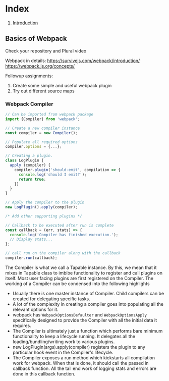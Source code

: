 # Index

1. [Introduction]()

## Basics of Webpack

Check your repository and Plural video

Webpack in details:
https://survivejs.com/webpack/introduction/
https://webpack.js.org/concepts/

Followup assignments:

1. Create some simple and useful webpack plugin
2. Try out different source maps

### Webpack Compiler

```javascript
// Can be imported from webpack package
import {Compiler} from 'webpack';

// Create a new compiler instance
const compiler = new Compiler();

// Populate all required options
compiler.options = {...};

// Creating a plugin.
class LogPlugin {
  apply (compiler) {
    compiler.plugin('should-emit', compilation => {
      console.log('should I emit?');
      return true;
    })
  }
}

// Apply the compiler to the plugin
new LogPlugin().apply(compiler);

/* Add other supporting plugins */

// Callback to be executed after run is complete
const callback = (err, stats) => {
  console.log('Compiler has finished execution.');
  // Display stats...
};

// call run on the compiler along with the callback
compiler.run(callback);
```

The Compiler is what we call a Tapable instance. By this, we mean that it mixes in Tapable class to imbibe functionality to register and call plugins on itself. Most user facing plugins are first registered on the Compiler. The working of a Compiler can be condensed into the following highlights

- Usually there is one master instance of Compiler. Child compilers can be created for delegating specific tasks.
- A lot of the complexity in creating a compiler goes into populating all the relevant options for it.
- webpack has `WebpackOptionsDefaulter` and `WebpackOptionsApply` specifically designed to provide the Compiler with all the initial data it requires.
- The Compiler is ultimately just a function which performs bare minimum functionality to keep a lifecycle running. It delegates all the loading/bundling/writing work to various plugins.
- new LogPlugin(args).apply(compiler) registers the plugin to any particular hook event in the Compiler's lifecycle.
- The Compiler exposes a run method which kickstarts all compilation work for webpack. When that is done, it should call the passed in callback function. All the tail end work of logging stats and errors are done in this callback function.
